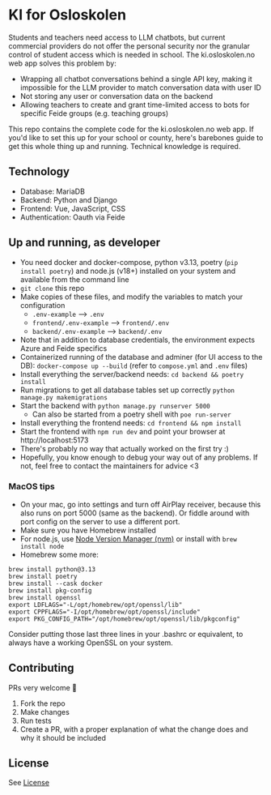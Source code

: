 # KI for Osloskolen

Students and teachers need access to LLM chatbots, but current commercial providers do not offer the personal security nor the granular control of student access which is needed in school. The ki.osloskolen.no web app solves this problem by:

- Wrapping all chatbot conversations behind a single API key, making it impossible for the LLM provider to match conversation data with user ID
- Not storing any user or conversation data on the backend
- Allowing teachers to create and grant time-limited access to bots for specific Feide groups (e.g. teaching groups)

This repo contains the complete code for the ki.osloskolen.no web app. If you'd like to set this up for your school or county, here's barebones guide to get this whole thing up and running. Technical knowledge is required.

## Technology

- Database: MariaDB
- Backend: Python and Django
- Frontend: Vue, JavaScript, CSS
- Authentication: Oauth via Feide

## Up and running, as developer

- You need docker and docker-compose, python v3.13, poetry (`pip install poetry`) and node.js (v18+) installed on your system and available from the command line
- `git clone` this repo
- Make copies of these files, and modify the variables to match your configuration
  - `.env-example` --> `.env`
  - `frontend/.env-example` --> `frontend/.env`
  - `backend/.env-example` --> `backend/.env`
- Note that in addition to database credentials, the environment expects Azure and Feide specifics
- Containerized running of the database and adminer (for UI access to the DB): `docker-compose up --build` (refer to `compose.yml` and `.env` files)
- Install everything the server/backend needs: `cd backend && poetry install`
- Run migrations to get all database tables set up correctly `python manage.py makemigrations`
- Start the backend with `python manage.py runserver 5000`
  - Can also be started from a poetry shell with `poe run-server`
- Install everything the frontend needs: `cd frontend && npm install`
- Start the frontend with `npm run dev` and point your browser at http://localhost:5173
- There's probably no way that actually worked on the first try :)
- Hopefully, you know enough to debug your way out of any problems. If not, feel free to contact the maintainers for advice <3

### MacOS tips

- On your mac, go into settings and turn off AirPlay receiver, because this also runs on port 5000 (same as the backend). Or fiddle around with port config on the server to use a different port.
- Make sure you have Homebrew installed
- For node.js, use [Node Version Manager (nvm)](https://github.com/nvm-sh/nvm) or install with `brew install node`
- Homebrew some more:

```
brew install python@3.13
brew install poetry
brew install --cask docker
brew install pkg-config
brew install openssl
export LDFLAGS="-L/opt/homebrew/opt/openssl/lib"
export CPPFLAGS="-I/opt/homebrew/opt/openssl/include"
export PKG_CONFIG_PATH="/opt/homebrew/opt/openssl/lib/pkgconfig"
```

Consider putting those last three lines in your .bashrc or equivalent, to always have a working OpenSSL on your system.

## Contributing

PRs very welcome 🙌

1. Fork the repo
2. Make changes
3. Run tests
4. Create a PR, with a proper explanation of what the change does and why it should be included

## License

See [License](LICENSE.md)
